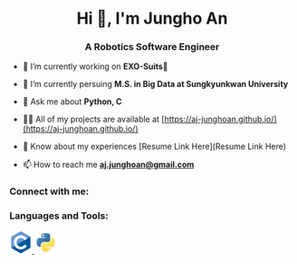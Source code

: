 <h1 align="center">Hi 👋, I'm Jungho An</h1>
<h3 align="center">A Robotics Software Engineer</h3>

- 🔭 I’m currently working on **EXO-Suits🦿**

- 🏫 I’m currently persuing **M.S. in Big Data at Sungkyunkwan University**

- 💬 Ask me about **Python, C**

- 👨‍💻 All of my projects are available at [https://aj-junghoan.github.io/](https://aj-junghoan.github.io/)

- 📄 Know about my experiences [Resume Link Here](Resume Link Here)


- 📫 How to reach me **aj.junghoan@gmail.com**

<h3 align="left">Connect with me:</h3>
<p align="left">
</p>

<h3 align="left">Languages and Tools:</h3>
<p align="left"> <a href="https://www.cprogramming.com/" target="_blank" rel="noreferrer"> <img src="https://raw.githubusercontent.com/devicons/devicon/master/icons/c/c-original.svg" alt="c" width="40" height="40"/> </a> <a href="https://www.python.org" target="_blank" rel="noreferrer"> <img src="https://raw.githubusercontent.com/devicons/devicon/master/icons/python/python-original.svg" alt="python" width="40" height="40"/> </a> </p>
